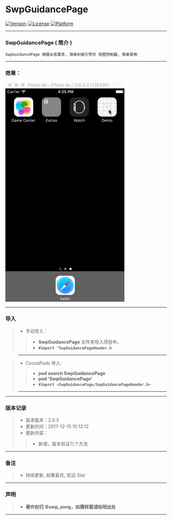 # SwpGuidancePage


[![Version](https://img.shields.io/cocoapods/v/SwpGuidancePage.svg?style=flat)](http://cocoapods.org/pods/SwpGuidancePage) [![License](https://img.shields.io/cocoapods/l/SwpGuidancePage.svg?style=flat)](http://cocoapods.org/pods/SwpGuidancePage) [![Platform](https://img.shields.io/cocoapods/p/SwpGuidancePage.svg?style=flat)](http://cocoapods.org/pods/SwpGuidancePage)

-------


### SwpGuidancePage ( 简介 )

```
SwpGuidancePage 根据业务需求, 简单封装引导页 视图控制器, 简单易用
```

-------

### 效果：

![(引导页面效果)](https://raw.githubusercontent.com/swp-song/SwpGuidancePage/master/Screenshot/SwpGuidancePage.gif)

-------

### 导入

> * 手动导入：
> 
>> * **SwpGuidancePage** 文件夹导入项目中。
>> * **`#import "SwpGuidancePageHeader.h`**
>> 
> -------

> * CocoaPods 导入:
> 
>> * **pod search SwpGuidancePage**
>> * **pod 'SwpGuidancePage'**
>> * **`#import <SwpGuidancePage/SwpGuidancePageHeader.h>`**
>> 
> -------

-------

### 版本记录

> * 版本版本：2.0.3
> * 更新时间：2017-12-15 15:13:12
> * 更新内容：
> 
>> *  新增，版本验证几个方法


-------

### 备注

> * 持续更新, 如果喜欢, 欢迎 Star

-------

### 声明

 > * **著作权归 ©swp_song，如需转载请标明出处**

-------


